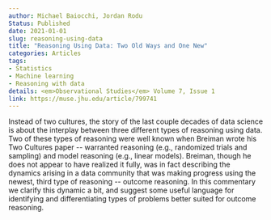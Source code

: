 ```yaml
---
author: Michael Baiocchi, Jordan Rodu
Status: Published
date: 2021-01-01
slug: reasoning-using-data
title: "Reasoning Using Data: Two Old Ways and One New"
categories: Articles
tags:
- Statistics
- Machine learning
- Reasoning with data
details: <em>Observational Studies</em> Volume 7, Issue 1
link: https://muse.jhu.edu/article/799741
---
```


Instead of two cultures, the story of the last couple decades of data science is about the interplay between three different types of reasoning using data. Two of these types of reasoning were well known when Breiman wrote his Two Cultures paper -- warranted reasoning (e.g., randomized trials and sampling) and model reasoning (e.g., linear models). Breiman, though he does not appear to have realized it fully, was in fact describing the dynamics arising in a data community that was making progress using the newest, third type of reasoning -- outcome reasoning. In this commentary we clarify this dynamic a bit, and suggest some useful language for identifying and differentiating types of problems better suited for outcome reasoning.
